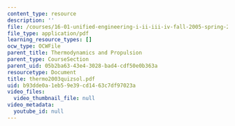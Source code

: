 ```yaml
---
content_type: resource
description: ''
file: /courses/16-01-unified-engineering-i-ii-iii-iv-fall-2005-spring-2006/b93dde0a1eb59e39cd1463c7df97023a_thermo2003quizsol.pdf
file_type: application/pdf
learning_resource_types: []
ocw_type: OCWFile
parent_title: Thermodynamics and Propulsion
parent_type: CourseSection
parent_uid: 05b2ba63-43e4-3028-bad4-cdf50e0b363a
resourcetype: Document
title: thermo2003quizsol.pdf
uid: b93dde0a-1eb5-9e39-cd14-63c7df97023a
video_files:
  video_thumbnail_file: null
video_metadata:
  youtube_id: null
---
```

